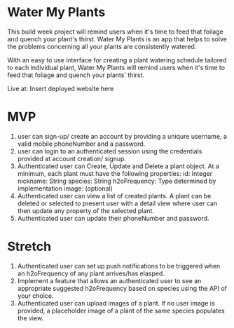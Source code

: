 # Water My Plants 

This build week project will remind users when it's time to feed that foilage and quench your plant's thirst. 
Water My Plants is an app that helps to solve the problems concerning all your plants are consistently watered. 

With an easy to use interface for creating a plant watering schedule tailored to each individual plant, Water My Plants will remind users when it's time to feed that foliage and quench your plants' thirst.

Live at: Insert deployed website here
        
        
# MVP
1. user can sign-up/ create an account by providing a uniqure username, a valid mobile phoneNumber and a password. 
2. user can login to an authenticated session using the credentials provided at account creation/ signup. 
3. Authenticated user can Create, Update and Delete a plant object. At a minimum, each plant must have the following properties: 
        id: Integer
        nickname: String
        species: String
        h2oFrequency: Type determined by implementation 
        image: (optional)
4. Authenticated user can view a list of created plants. A plant can be deleted or selected to present user with a detail view where user can then update any property of the selected plant.
5. Authenticated user can update their phoneNumber and password. 

# Stretch
1. Authenticated user can set up push notifications to be triggered when an h2oFrequency of any plant arrives/has elasped.
2. Implement a feature that allows an authenticated user to see an appropriate suggested h2oFrequency based on species using the API of your choice. 
3. Authenticated user can upload images of a plant. If no user image is provided, a placeholder image of a plant of the same species populates the view. 
        
        
